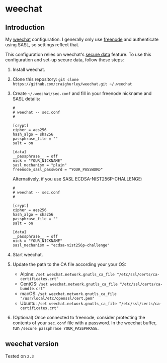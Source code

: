 # weechat

## Introduction

My [weechat](https://weechat.org/) configuration.  I generally only use [freenode](https://freenode.net/) and authenticate using SASL, so settings reflect that.

This configuration relies on weechat's [secure data](https://www.weechat.org/files/doc/stable/weechat_user.en.html#secured_data) feature.  To use this configuration and set-up secure data, follow these steps:

1. Install weechat.
1. Clone this repository: `git clone https://github.com/craighurley/weechat.git ~/.weechat`
1. Create `~/.weechat/sec.conf` and fill in your freenode nickname and SASL details:

    ```
    #
    # weechat -- sec.conf
    #

    [crypt]
    cipher = aes256
    hash_algo = sha256
    passphrase_file = ""
    salt = on

    [data]
    __passphrase__ = off
    nick = "YOUR_NICKNAME"
    sasl_mechanism = "plain"
    freenode_sasl_password = "YOUR_PASSWORD"
    ```

    Alternatively, if you use SASL ECDSA-NIST256P-CHALLENGE:

    ```
    #
    # weechat -- sec.conf
    #

    [crypt]
    cipher = aes256
    hash_algo = sha256
    passphrase_file = ""
    salt = on

    [data]
    __passphrase__ = off
    nick = "YOUR_NICKNAME"
    sasl_mechanism = "ecdsa-nist256p-challenge"
    ```

1. Start weechat.
1. Update the path to the CA file according your your OS:

    - Alpine: `/set weechat.network.gnutls_ca_file "/etc/ssl/certs/ca-certificates.crt"`
    - CentOS: `/set weechat.network.gnutls_ca_file "/etc/ssl/certs/ca-bundle.crt"`
    - macOS: `/set weechat.network.gnutls_ca_file "/usr/local/etc/openssl/cert.pem"`
    - Ubuntu: `/set weechat.network.gnutls_ca_file "/etc/ssl/certs/ca-certificates.crt"`

1. (Optional) Once connected to freenode, consider protecting the contents of your `sec.conf` file with a password.  In the weechat buffer, run `/secure passphrase YOUR_PASSPHRASE`.

## weechat version

Tested on `2.3`
